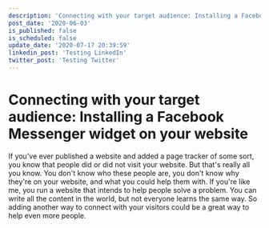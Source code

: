 ```yaml
---
description: 'Connecting with your target audience: Installing a Facebook Messenger widget on your website'
post_date: '2020-06-03'
is_published: false
is_scheduled: false
update_date: '2020-07-17 20:39:59'
linkedin_post: 'Testing LinkedIn'
twitter_post: 'Testing Twitter'
---
```

# Connecting with your target audience: Installing a Facebook Messenger widget on your website

If you've ever published a website and added a page tracker of some sort, you know that people did or did not visit your website. But that's really all you know. You don't know who these people are, you don't know why they're on your website, and what you could help them with. If you're like me, you run a website that intends to help people solve a problem. You can write all the content in the world, but not everyone learns the same way. So adding another way to connect with your visitors could be a great way to help even more people.